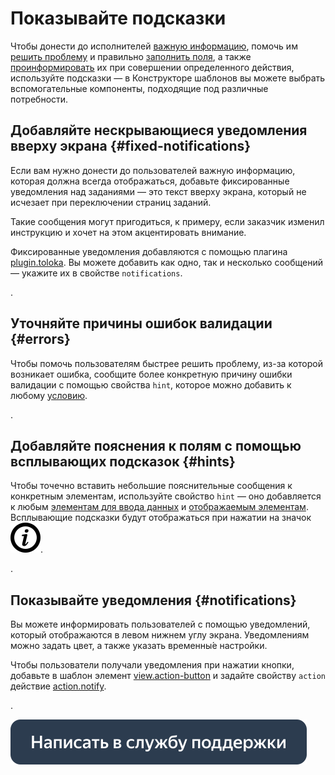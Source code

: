 # Показывайте подсказки

Чтобы донести до исполнителей [важную информацию](#fixed-notifications), помочь им [решить проблему](#errors) и правильно [заполнить поля](#hints), а также [проинформировать](#notifications) их при совершении определенного действия, используйте подсказки — в Конструкторе шаблонов вы можете выбрать вспомогательные компоненты, подходящие под различные потребности.


## Добавляйте нескрывающиеся уведомления вверху экрана {#fixed-notifications}

Если вам нужно донести до пользователей важную информацию, которая должна всегда отображаться, добавьте фиксированные уведомления над заданиями — это текст вверху экрана, который не исчезает при переключении страниц заданий.

Такие сообщения могут пригодиться, к примеру, если заказчик изменил инструкцию и хочет на этом акцентировать внимание.

Фиксированные уведомления добавляются с помощью плагина [plugin.toloka](../reference/plugin.toloka.md). Вы можете добавить как одно, так и несколько сообщений — укажите их в свойстве `notifications`.

.


## Уточняйте причины ошибок валидации {#errors}

Чтобы помочь пользователям быстрее решить проблему, из-за которой возникает ошибка, сообщите более конкретную причину ошибки валидации с помощью свойства `hint`, которое можно добавить к любому [условию](../reference/conditions.md).

.


## Добавляйте пояснения к полям с помощью всплывающих подсказок {#hints}

Чтобы точечно вставить небольшие пояснительные сообщения к конкретным элементам, используйте свойство `hint` — оно добавляется к любым [элементам для ввода данных](../reference/fields.md) и [отображаемым элементам](../reference/views.md). Всплывающие подсказки будут отображаться при нажатии на значок ![](../_images/info.svg).

.


## Показывайте уведомления {#notifications}

Вы можете информировать пользователей с помощью уведомлений, который отображаются в левом нижнем углу экрана. Уведомлениям можно задать цвет, а также указать временны́е настройки.

Чтобы пользователи получали уведомления при нажатии кнопки, добавьте в шаблон элемент [view.action-button](../reference/view.action-button.md) и задайте свойству `action` действие [action.notify](../reference/action.notify.md).

.


[![](../_images/buttons/contact-support.svg)](../concepts/support.md)
